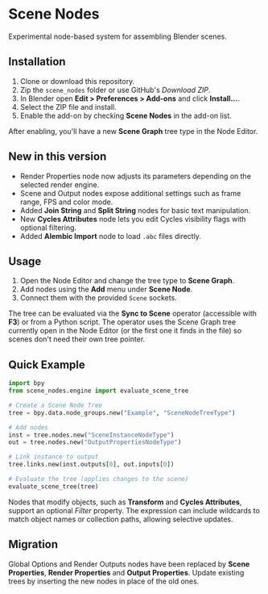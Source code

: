 # Scene Nodes

Experimental node-based system for assembling Blender scenes.

## Installation

1. Clone or download this repository.
2. Zip the `scene_nodes` folder or use GitHub's *Download ZIP*.
3. In Blender open **Edit > Preferences > Add-ons** and click **Install...**.
4. Select the ZIP file and install.
5. Enable the add-on by checking **Scene Nodes** in the add-on list.

After enabling, you'll have a new **Scene Graph** tree type in the Node Editor.

## New in this version

- Render Properties node now adjusts its parameters depending on the selected render engine.
- Scene and Output nodes expose additional settings such as frame range, FPS and color mode.
- Added **Join String** and **Split String** nodes for basic text manipulation.
- New **Cycles Attributes** node lets you edit Cycles visibility flags with optional filtering.
- Added **Alembic Import** node to load `.abc` files directly.

## Usage

1. Open the Node Editor and change the tree type to **Scene Graph**.
2. Add nodes using the **Add** menu under **Scene Node**.
3. Connect them with the provided `Scene` sockets.

The tree can be evaluated via the **Sync to Scene** operator (accessible with **F3**) or from a Python script.
The operator uses the Scene Graph tree currently open in the Node Editor (or the
first one it finds in the file) so scenes don't need their own tree pointer.

## Quick Example

```python
import bpy
from scene_nodes.engine import evaluate_scene_tree

# Create a Scene Node Tree
tree = bpy.data.node_groups.new("Example", "SceneNodeTreeType")

# Add nodes
inst = tree.nodes.new("SceneInstanceNodeType")
out = tree.nodes.new("OutputPropertiesNodeType")

# Link instance to output
tree.links.new(inst.outputs[0], out.inputs[0])

# Evaluate the tree (applies changes to the scene)
evaluate_scene_tree(tree)
```

Nodes that modify objects, such as **Transform** and **Cycles Attributes**, support
an optional *Filter* property. The expression can include wildcards to match
object names or collection paths, allowing selective updates.

## Migration

Global Options and Render Outputs nodes have been replaced by **Scene Properties**, **Render Properties** and **Output Properties**. Update existing trees by inserting the new nodes in place of the old ones.

